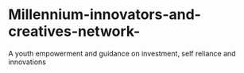 # Millennium-innovators-and-creatives-network-
A youth empowerment and guidance on investment, self reliance and innovations 
